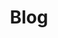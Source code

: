 ---
title: "Blog"
permalink: /blog/
layout: category
taxonomy: blog       # ← tells the template which category to filter on
---